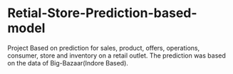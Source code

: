 # Retial-Store-Prediction-based-model
Project Based on prediction for sales, product, offers, operations, consumer, store and inventory on a retail outlet. The prediction was based on the data of Big-Bazaar(Indore Based).
